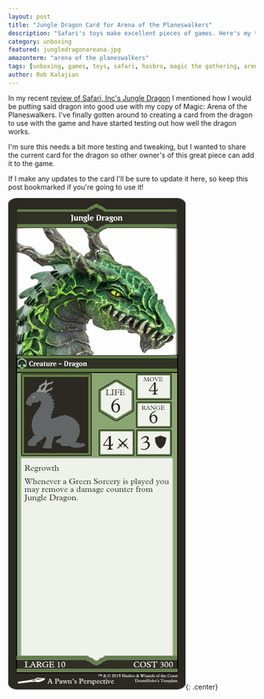 ```yaml
---
layout: post
title: "Jungle Dragon Card for Arena of the Planeswalkers"
description: "Safari's toys make excellent pieces of games. Here's my take on their Jungle Dragon in Magic: Arena of the Planeswalkers."
category: unboxing
featured: jungledragonareana.jpg
amazonterm: "arena of the planeswalkers"
tags: [unboxing, games, toys, safari, hasbro, magic the gathering, arena of the planeswalkers]
author: Rob Kalajian
---
```


In my recent [review of Safari, Inc's Jungle Dragon](http://pawnsperspective.com/Safari-Toys-Jungle-Dragon-Review/) I mentioned how I would be putting said dragon into good use with my copy of Magic: Arena of the Planeswalkers. I've finally gotten around to creating a card from the dragon to use with the game and have started testing out how well the dragon works.

I'm sure this needs a bit more testing and tweaking, but I wanted to share the current card for the dragon so other owner's of this great piece can add it to the game.

If I make any updates to the card I'll be sure to update it here, so keep this post bookmarked if you're going to use it!

![Jungle Dragon - Arena of the Planeswalkers Card](/images/safaritoys/jungledragoncard.jpg){: .center}

